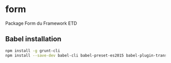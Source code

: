 form
====

Package Form du Framework ETD

## Babel installation

```bash
npm install -g grunt-cli
npm install --save-dev babel-cli babel-preset-es2015 babel-plugin-transform-class-properties babel-plugin-transform-es2015-modules-amd babel-plugin-add-module-exports grunt grunt-babel grunt-contrib-uglify
```